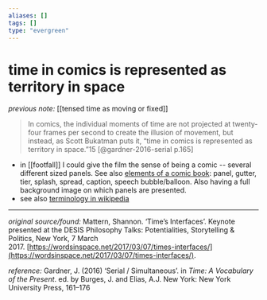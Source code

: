 ```yaml
---
aliases: []
tags: []
type: "evergreen"
---
```


# time in comics is represented as territory in space

_previous note:_ [[tensed time as moving or fixed]]

> In comics, the individual moments of time are not projected at twenty-four frames per second to create the illusion of movement, but instead, as Scott Bukatman puts it, “time in comics is represented as territory in space.”15 [@gardner-2016-serial p.165]

- in [[footfall]] I could give the film the sense of being a comic -- several different sized panels. See also [elements of a comic book](https://www.masterclass.com/articles/how-to-create-a-comic-book-step-by-step-guide-for-making-your-own-comics#what-are-the-elements-of-a-good-comic-book): panel, gutter, tier, splash, spread, caption, speech bubble/balloon. Also having a full background image on which panels are presented. 
- see also [terminology in wikipedia](https://en.wikipedia.org/wiki/Glossary_of_comics_terminology)

---

_original source/found:_ Mattern, Shannon. ‘Time’s Interfaces’. Keynote presented at the DESIS Philosophy Talks: Potentialities, Storytelling & Politics, New York, 7 March 2017. [https://wordsinspace.net/2017/03/07/times-interfaces/](https://wordsinspace.net/2017/03/07/times-interfaces/).

_reference:_ Gardner, J. (2016) ‘Serial / Simultaneous’. in _Time: A Vocabulary of the Present_. ed. by Burges, J. and Elias, A.J. New York: New York University Press, 161–176





